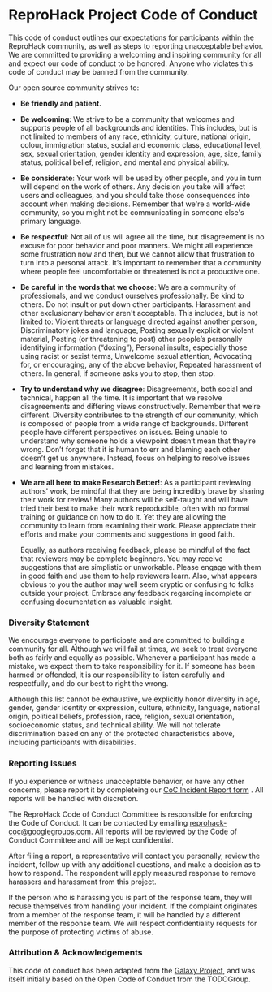 ReproHack Project Code of Conduct
==============================

This code of conduct outlines our expectations for participants within the
ReproHack community, as well as steps to reporting unacceptable behavior. We are
committed to providing a welcoming and inspiring community for all and expect
our code of conduct to be honored. Anyone who violates this code of conduct may
be banned from the community.

Our open source community strives to:

* **Be friendly and patient.**

* **Be welcoming**: We strive to be a community that welcomes and
  supports people of all backgrounds and identities. This includes, but is not
  limited to members of any race, ethnicity, culture, national origin, colour,
  immigration status, social and economic class, educational level, sex, sexual
  orientation, gender identity and expression, age, size, family status,
  political belief, religion, and mental and physical ability.

* **Be considerate**: Your work will be used by other people, and you in turn
  will depend on the work of others. Any decision you take will affect users
  and colleagues, and you should take those consequences into account when
  making decisions. Remember that we're a world-wide community, so you might
  not be communicating in someone else's primary language.

* **Be respectful**: Not all of us will agree all the time, but disagreement is
  no excuse for poor behavior and poor manners. We might all experience some
  frustration now and then, but we cannot allow that frustration to turn into a
  personal attack. It’s important to remember that a community where people
  feel uncomfortable or threatened is not a productive one.

* **Be careful in the words that we choose**: We are a community of
  professionals, and we conduct ourselves professionally. Be kind to others. Do
  not insult or put down other participants. Harassment and other exclusionary
  behavior aren't acceptable. This includes, but is not limited to: Violent
  threats or language directed against another person, Discriminatory jokes and
  language, Posting sexually explicit or violent material, Posting (or
  threatening to post) other people’s personally identifying information
  (“doxing”), Personal insults, especially those using racist or sexist terms,
  Unwelcome sexual attention, Advocating for, or encouraging, any of the above
  behavior, Repeated harassment of others. In general, if someone asks you to
  stop, then stop.

* **Try to understand why we disagree**: Disagreements, both social and
  technical, happen all the time. It is important that we resolve disagreements
  and differing views constructively. Remember that we’re different. Diversity
  contributes to the strength of our community, which is composed of people
  from a wide range of backgrounds. Different people have different
  perspectives on issues. Being unable to understand why someone holds a
  viewpoint doesn’t mean that they’re wrong. Don’t forget that it is human to
  err and blaming each other doesn’t get us anywhere. Instead, focus on helping
  to resolve issues and learning from mistakes.
  
* **We are all here to make Research Better!**: As a participant reviewing authors' work, 
  be mindful that they are being incredibly brave by sharing their work for review! 
  Many authors will be self-taught and will have tried their best to make their 
  work reproducible, often with no formal training or guidance on how to do it. 
  Yet they are allowing the community to learn from examining their work. Please 
  appreciate their efforts and make your comments and suggestions in good faith. 
  
  Equally, as authors receiving feedback, please be mindful of the fact that reviewers 
  may be complete beginners. You may receive suggestions that are simplistic or unworkable.
  Please engage with them in good faith and use them to help reviewers learn. 
  Also, what appears obvious to you the author may well seem cryptic or confusing 
  to folks outside your project. Embrace any feedback regarding incomplete or 
  confusing documentation as valuable insight.

### Diversity Statement

We encourage everyone to participate and are committed to building a community
for all. Although we will fail at times, we seek to treat everyone both as
fairly and equally as possible. Whenever a participant has made a mistake, we
expect them to take responsibility for it. If someone has been harmed or
offended, it is our responsibility to listen carefully and respectfully, and do
our best to right the wrong.

Although this list cannot be exhaustive, we explicitly honor diversity in age,
gender, gender identity or expression, culture, ethnicity, language, national
origin, political beliefs, profession, race, religion, sexual orientation,
socioeconomic status, and technical ability. We will not tolerate
discrimination based on any of the protected characteristics above, including
participants with disabilities.

### Reporting Issues

If you experience or witness unacceptable behavior, or have any other concerns,
please report it by completeing our [CoC Incident Report form](https://forms.gle/ukXPeMPsrp9psJTG6) . All reports will be handled with discretion. 

The ReproHack Code of Conduct Committee is responsible for enforcing the Code of Conduct. It can be contacted by emailing [reprohack-coc@googlegroups.com](mailto:reprohack-coc@googlegroups.com). All reports will be reviewed by the Code of Conduct Committee and will be kept confidential.


After filing a report, a representative will contact you personally, review the
incident, follow up with any additional questions, and make a decision as to
how to respond. The respondent will apply measured response to remove harassers 
and harassment from this project. 

If the person who is harassing you is part of the response
team, they will recuse themselves from handling your incident. If the complaint
originates from a member of the response team, it will be handled by a
different member of the response team. We will respect confidentiality requests
for the purpose of protecting victims of abuse.


### Attribution & Acknowledgements

This code of conduct has been adapted from the [Galaxy Project](https://github.com/galaxyproject), and was itself initially based on the Open Code of Conduct from the TODOGroup.